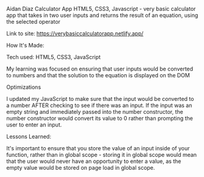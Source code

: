 Aidan Diaz Calculator App
HTML5, CSS3, Javascript - very basic calculator app that takes in two user inputs and returns the result of an equation, using the selected operator

Link to site: https://verybasiccalculatorapp.netlify.app/

How It's Made:

Tech used: HTML5, CSS3, JavaScript

My learning was focused on ensuring that user inputs would be converted to numbers and that the solution to the equation is displayed on the DOM


Optimizations

I updated my JavaScript to make sure that the input would be converted to a number AFTER checking to see if there was an input. If the input was an empty string and immediately passed into the number constructor, the number constructor would convert its value to 0 rather than prompting the user to enter an input.

Lessons Learned:

It's important to ensure that you store the value of an input inside of your function, rather than in global scope - storing it in global scope would mean that the user would never have an opportunity to enter a value, as the empty value would be stored on page load in global scope.
